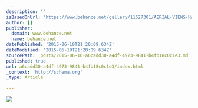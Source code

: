 ```yaml
---
description: ''
isBasedOnUrl: 'https://www.behance.net/gallery/11527301/AERIAL-VIEWS-HARBOUR'
author: []
publisher:
  domain: www.behance.net
  name: behance.net
datePublished: '2015-06-10T21:20:09.634Z'
dateModified: '2015-06-10T21:20:09.634Z'
sourcePath: _posts/2015-06-10-a6cadd30-a4df-4973-9841-b4fb18c0c1e3.md
published: true
url: a6cadd30-a4df-4973-9841-b4fb18c0c1e3/index.html
_context: 'http://schema.org'
_type: Article

---
```

![](https://m2.behance.net/rendition/pm/11527301/disp/3d1eb58a611feec5d91afa6e93e16c9f.jpg)